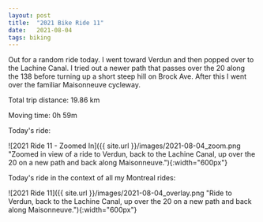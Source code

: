 ```yaml
---
layout: post
title:  "2021 Bike Ride 11"
date:   2021-08-04
tags: biking
---
```


Out for a random ride today. I went toward Verdun and then popped over to the Lachine Canal. I tried out a newer path that passes over the 20 along the 138 before turning up a short steep hill on Brock Ave. After this I went over the familiar Maisonneuve cycleway. 

Total trip distance: 19.86 km

Moving time: 0h 59m

Today's ride:

![2021 Ride 11 - Zoomed In]({{ site.url }}/images/2021-08-04_zoom.png "Zoomed in view of a ride to Verdun, back to the Lachine Canal, up over the 20 on a new path and back along Maisonneuve."){:width="600px"}

Today's ride in the context of all my Montreal rides:

![2021 Ride 11]({{ site.url }}/images/2021-08-04_overlay.png "Ride to Verdun, back to the Lachine Canal, up over the 20 on a new path and back along Maisonneuve."){:width="600px"}
